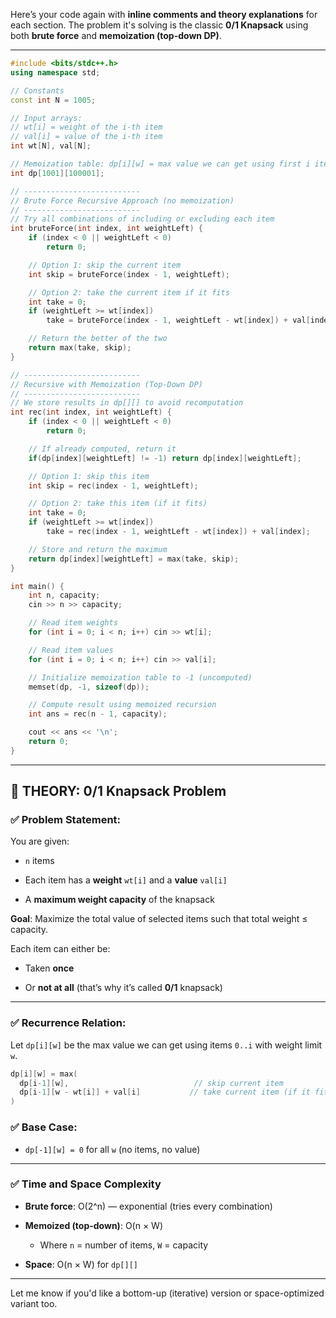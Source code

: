 Here’s your code again with **inline comments and theory explanations** for each section. The problem it's solving is the classic **0/1 Knapsack** using both **brute force** and **memoization (top-down DP)**.

---

```cpp
#include <bits/stdc++.h>
using namespace std;

// Constants
const int N = 1005;

// Input arrays:
// wt[i] = weight of the i-th item
// val[i] = value of the i-th item
int wt[N], val[N];

// Memoization table: dp[i][w] = max value we can get using first i items with capacity w
int dp[1001][100001];

// --------------------------
// Brute Force Recursive Approach (no memoization)
// --------------------------
// Try all combinations of including or excluding each item
int bruteForce(int index, int weightLeft) {
    if (index < 0 || weightLeft < 0)
        return 0;

    // Option 1: skip the current item
    int skip = bruteForce(index - 1, weightLeft);

    // Option 2: take the current item if it fits
    int take = 0;
    if (weightLeft >= wt[index])
        take = bruteForce(index - 1, weightLeft - wt[index]) + val[index];

    // Return the better of the two
    return max(take, skip);
}

// --------------------------
// Recursive with Memoization (Top-Down DP)
// --------------------------
// We store results in dp[][] to avoid recomputation
int rec(int index, int weightLeft) {
    if (index < 0 || weightLeft < 0)
        return 0;

    // If already computed, return it
    if(dp[index][weightLeft] != -1) return dp[index][weightLeft];

    // Option 1: skip this item
    int skip = rec(index - 1, weightLeft);

    // Option 2: take this item (if it fits)
    int take = 0;
    if (weightLeft >= wt[index])
        take = rec(index - 1, weightLeft - wt[index]) + val[index];

    // Store and return the maximum
    return dp[index][weightLeft] = max(take, skip);
}

int main() {
    int n, capacity;
    cin >> n >> capacity;

    // Read item weights
    for (int i = 0; i < n; i++) cin >> wt[i];

    // Read item values
    for (int i = 0; i < n; i++) cin >> val[i];

    // Initialize memoization table to -1 (uncomputed)
    memset(dp, -1, sizeof(dp));

    // Compute result using memoized recursion
    int ans = rec(n - 1, capacity); 

    cout << ans << '\n';
    return 0;
}
```

---

## 🧠 THEORY: 0/1 Knapsack Problem

### ✅ Problem Statement:

You are given:

- `n` items
    
- Each item has a **weight** `wt[i]` and a **value** `val[i]`
    
- A **maximum weight capacity** of the knapsack
    

**Goal**: Maximize the total value of selected items such that total weight ≤ capacity.

Each item can either be:

- Taken **once**
    
- Or **not at all** (that’s why it’s called **0/1** knapsack)
    

---

### ✅ Recurrence Relation:

Let `dp[i][w]` be the max value we can get using items `0..i` with weight limit `w`.

```cpp
dp[i][w] = max(
  dp[i-1][w],                            // skip current item
  dp[i-1][w - wt[i]] + val[i]           // take current item (if it fits)
)
```

### ✅ Base Case:

- `dp[-1][w] = 0` for all `w` (no items, no value)
    

---

### ✅ Time and Space Complexity

- **Brute force**: O(2^n) — exponential (tries every combination)
    
- **Memoized (top-down)**: O(n × W)
    
    - Where `n` = number of items, `W` = capacity
        
- **Space**: O(n × W) for `dp[][]`
    

---

Let me know if you'd like a bottom-up (iterative) version or space-optimized variant too.